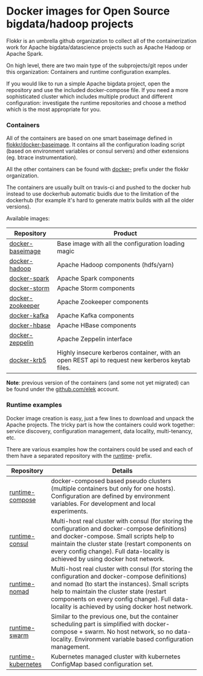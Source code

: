 # Docker images for Open Source bigdata/hadoop projects

Flokkr is an umbrella github organization to collect all of the containerization work for Apache bigdata/datascience projects such as Apache Hadoop or Apache Spark.

On high level, there are two main type of the subprojects/git repos under this organization: Containers and runtime configuration examples.

If you would like to run a simple Apache bigdata project, open the repository and use the included docker-compose file. If you need a more sophisticated cluster which includes multiple product and different configuration: investigate the runtime repositories and choose a method which is the most appropriate for you.

### Containers

All of the containers are based on one smart baseimage defined in [flokkr/docker-baseimage](https://github.com/flokkr/docker-baseimage). It contains all the configuration loading script (based on environment variables or consul servers) and other extensions (eg. btrace instrumentation).

All the other containers can be found with [docker-](https://github.com/search?q=org%3Aflokkr+docker) prefix under the flokkr organization.

The containers are usually built on travis-ci and pushed to the docker hub instead to use dockerhub automatic buidls due to the limitation of the dockerhub (for example it's hard to generate matrix builds with all the older versions).

Available images:

| Repository                               | Product                                  |
| ---------------------------------------- | ---------------------------------------- |
| [docker-baseimage](https://github.com/flokkr/docker-baseimage) | Base image with all the configuration loading magic |
| [docker-hadoop](https://github.com/flokkr/docker-hadoop) | Apache Hadoop components (hdfs/yarn)     |
| [docker-spark](https://github.com/flokkr/docker-spark) | Apache Spark components  
| [docker-storm](https://github.com/flokkr/docker-spark) | Apache Storm components                  |                |
| [docker-zookeeper](https://github.com/flokkr/docker-spark) | Apache Zookeeper components                  |
| [docker-kafka](https://github.com/flokkr/docker-spark) | Apache Kafka components                  |
| [docker-hbase](https://github.com/flokkr/docker-spark) | Apache HBase components                  |
| [docker-zeppelin](https://github.com/flokkr/docker-zeppelin) | Apache Zeppelin interface                |
| [docker-krb5](https://github.com/flokkr/docker-krb5) | Highly insecure kerberos container, with an open REST api to request new kerberos keytab files. |

**Note**: previous version of the containers (and some not yet migrated) can be found under the [github.com/elek](https://github.com/elek) account.

### Runtime examples

Docker image creation is easy, just a few lines to download and unpack the Apache projects. The tricky part is how the containers could work together: service discovery, configuration management, data locality, multi-tenancy, etc.

There are various examples how the containers could be used and each of them have a separated repository with the [runtime](https://github.com/search?q=org%3Aflokkr+docker)- prefix.


| Repository                               | Details                                  |
| ---------------------------------------- | ---------------------------------------- |
| [runtime-compose](https://github.com/flokkr/runtime-compose) | docker-composed based pseudo clusters (multiple containers but only for one hosts). Configuration are defined by environment variables. For development and local experiments. |
| [runtime-consul](https://github.com/flokkr/runtime-consul) | Multi-host real cluster with consul (for storing the configuration and docker-compose definitions) and docker-compose. Small scripts help to maintain the cluster state (restart components on every config change). Full data-locality is achieved by using docker host network. |
| [runtime-nomad](https://github.com/flokkr/runtime-nomad) | Multi-host real cluster with consul (for storing the configuration and docker-compose definitions) and nomad (to start the instances). Small scripts help to maintain the cluster state (restart components on every config change). Full data-locality is achieved by using docker host network. |
| [runtime-swarm](https://github.com/flokkr/runtime-swarm) | Similar to the previous one, but the container scheduling part is simplified with docker-compose + swarm. No host network, so no data-locality. Environment variable based configuration management. |
| [runtime-kubernetes](https://gthub.com/flokkr/runtime-kubernetes) | Kubernetes managed cluster with kubernetes ConfigMap based configuration set. |
